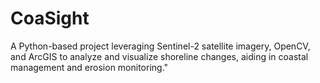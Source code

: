 # CoaSight
A Python-based project leveraging Sentinel-2 satellite imagery, OpenCV, and ArcGIS to analyze and visualize shoreline changes, aiding in coastal management and erosion monitoring."
